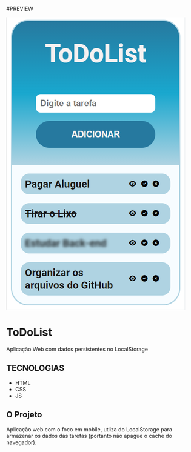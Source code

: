 #PREVIEW

![App sendo executado com resolução de 375px](/Design/Captura%20de%20tela%202023-05-26%20115904.png)


# ToDoList
Aplicação Web com dados persistentes no LocalStorage

## TECNOLOGIAS

 - HTML
 - CSS
 - JS
 
 ## O Projeto
 
Aplicação web com o foco em mobile, utliza do LocalStorage para armazenar os dados das tarefas (portanto não apague o cache do navegador).
